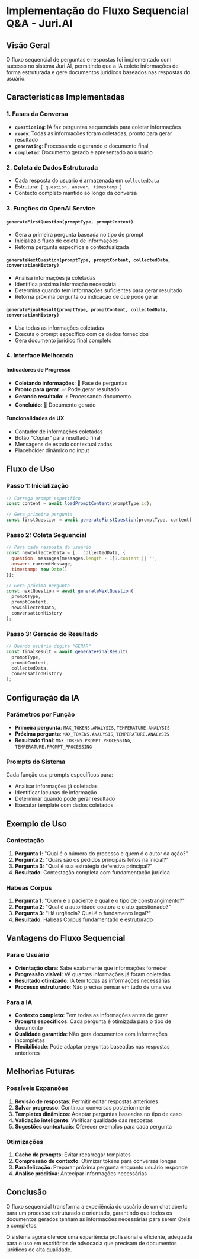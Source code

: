 # Implementação do Fluxo Sequencial Q&A - Juri.AI

## Visão Geral

O fluxo sequencial de perguntas e respostas foi implementado com sucesso no sistema Juri.AI, permitindo que a IA colete informações de forma estruturada e gere documentos jurídicos baseados nas respostas do usuário.

## Características Implementadas

### 1. Fases da Conversa
- **`questioning`**: IA faz perguntas sequenciais para coletar informações
- **`ready`**: Todas as informações foram coletadas, pronto para gerar resultado
- **`generating`**: Processando e gerando o documento final
- **`completed`**: Documento gerado e apresentado ao usuário

### 2. Coleta de Dados Estruturada
- Cada resposta do usuário é armazenada em `collectedData`
- Estrutura: `{ question, answer, timestamp }`
- Contexto completo mantido ao longo da conversa

### 3. Funções do OpenAI Service

#### `generateFirstQuestion(promptType, promptContent)`
- Gera a primeira pergunta baseada no tipo de prompt
- Inicializa o fluxo de coleta de informações
- Retorna pergunta específica e contextualizada

#### `generateNextQuestion(promptType, promptContent, collectedData, conversationHistory)`
- Analisa informações já coletadas
- Identifica próxima informação necessária
- Determina quando tem informações suficientes para gerar resultado
- Retorna próxima pergunta ou indicação de que pode gerar

#### `generateFinalResult(promptType, promptContent, collectedData, conversationHistory)`
- Usa todas as informações coletadas
- Executa o prompt específico com os dados fornecidos
- Gera documento jurídico final completo

### 4. Interface Melhorada

#### Indicadores de Progresso
- **Coletando informações**: 📝 Fase de perguntas
- **Pronto para gerar**: ✅ Pode gerar resultado
- **Gerando resultado**: ⚡ Processando documento
- **Concluído**: 🎉 Documento gerado

#### Funcionalidades de UX
- Contador de informações coletadas
- Botão "Copiar" para resultado final
- Mensagens de estado contextualizadas
- Placeholder dinâmico no input

## Fluxo de Uso

### Passo 1: Inicialização
```javascript
// Carrega prompt específico
const content = await loadPromptContent(promptType.id);

// Gera primeira pergunta
const firstQuestion = await generateFirstQuestion(promptType, content);
```

### Passo 2: Coleta Sequencial
```javascript
// Para cada resposta do usuário
const newCollectedData = [...collectedData, {
  question: messages[messages.length - 1]?.content || '',
  answer: currentMessage,
  timestamp: new Date()
}];

// Gera próxima pergunta
const nextQuestion = await generateNextQuestion(
  promptType, 
  promptContent, 
  newCollectedData, 
  conversationHistory
);
```

### Passo 3: Geração do Resultado
```javascript
// Quando usuário digita "GERAR"
const finalResult = await generateFinalResult(
  promptType, 
  promptContent, 
  collectedData, 
  conversationHistory
);
```

## Configuração da IA

### Parâmetros por Função
- **Primeira pergunta**: `MAX_TOKENS.ANALYSIS`, `TEMPERATURE.ANALYSIS`
- **Próxima pergunta**: `MAX_TOKENS.ANALYSIS`, `TEMPERATURE.ANALYSIS`
- **Resultado final**: `MAX_TOKENS.PROMPT_PROCESSING`, `TEMPERATURE.PROMPT_PROCESSING`

### Prompts do Sistema
Cada função usa prompts específicos para:
- Analisar informações já coletadas
- Identificar lacunas de informação
- Determinar quando pode gerar resultado
- Executar template com dados coletados

## Exemplo de Uso

### Contestação
1. **Pergunta 1**: "Qual é o número do processo e quem é o autor da ação?"
2. **Pergunta 2**: "Quais são os pedidos principais feitos na inicial?"
3. **Pergunta 3**: "Qual é sua estratégia defensiva principal?"
4. **Resultado**: Contestação completa com fundamentação jurídica

### Habeas Corpus
1. **Pergunta 1**: "Quem é o paciente e qual é o tipo de constrangimento?"
2. **Pergunta 2**: "Qual é a autoridade coatora e o ato questionado?"
3. **Pergunta 3**: "Há urgência? Qual é o fundamento legal?"
4. **Resultado**: Habeas Corpus fundamentado e estruturado

## Vantagens do Fluxo Sequencial

### Para o Usuário
- **Orientação clara**: Sabe exatamente que informações fornecer
- **Progressão visível**: Vê quantas informações já foram coletadas
- **Resultado otimizado**: IA tem todas as informações necessárias
- **Processo estruturado**: Não precisa pensar em tudo de uma vez

### Para a IA
- **Contexto completo**: Tem todas as informações antes de gerar
- **Prompts específicos**: Cada pergunta é otimizada para o tipo de documento
- **Qualidade garantida**: Não gera documentos com informações incompletas
- **Flexibilidade**: Pode adaptar perguntas baseadas nas respostas anteriores

## Melhorias Futuras

### Possíveis Expansões
1. **Revisão de respostas**: Permitir editar respostas anteriores
2. **Salvar progresso**: Continuar conversas posteriormente
3. **Templates dinâmicos**: Adaptar perguntas baseadas no tipo de caso
4. **Validação inteligente**: Verificar qualidade das respostas
5. **Sugestões contextuais**: Oferecer exemplos para cada pergunta

### Otimizações
1. **Cache de prompts**: Evitar recarregar templates
2. **Compressão de contexto**: Otimizar tokens para conversas longas
3. **Parallelização**: Preparar próxima pergunta enquanto usuário responde
4. **Análise preditiva**: Antecipar informações necessárias

## Conclusão

O fluxo sequencial transforma a experiência do usuário de um chat aberto para um processo estruturado e orientado, garantindo que todos os documentos gerados tenham as informações necessárias para serem úteis e completos.

O sistema agora oferece uma experiência profissional e eficiente, adequada para o uso em escritórios de advocacia que precisam de documentos jurídicos de alta qualidade.
